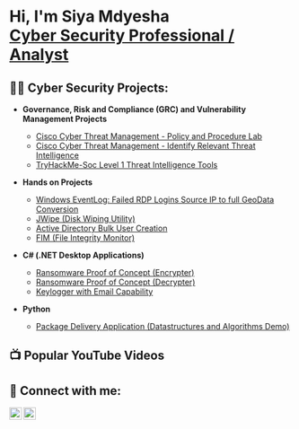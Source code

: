 <h1>Hi, I'm Siya Mdyesha <br/><a href="https://github.com/afri-techi">Cyber Security Professional / Analyst</a> <a href="https://www.linkedin.com/in/siyamthandamdyesha/"></a>

   

<h2>👨‍💻 Cyber Security Projects:</h2>

- <b>Governance, Risk and Compliance (GRC) and Vulnerability Management Projects</b>
  - [Cisco Cyber Threat Management - Policy and Procedure Lab](https://github.com/afri-techi/afri-techi/tree/e8a4b8b72f4f7520b198216c3e44448b44ee5503/Cisco%20Cyber%20Threat%20Management%20Policy%20%26%20Procedure%20Lab) 
  - [Cisco Cyber Threat Management - Identify Relevant Threat Intelligence](https://github.com/afri-techi/afri-techi/blob/0920a28ef3f4d53d7de460e9b640d60844ac00ed/Cisco_Identify%20Relevant%20Threat%20Intelligence%20Lab.pdf)
  - [TryHackMe-Soc Level 1 Threat Intelligence Tools](https://github.com/afri-techi/afri-techi/blob/b21d956c2b528a92ab5a8aaaf9200451729860a4/TryHackMe.pdf)

  
- <b>Hands on Projects</b>
  - [Windows EventLog: Failed RDP Logins Source IP to full GeoData Conversion](https://github.com/joshmadakor1/Sentinel-Lab)
  - [JWipe (Disk Wiping Utility)](https://github.com/joshmadakor1/Jwipe.PowerShell)
  - [Active Directory Bulk User Creation](https://github.com/joshmadakor1/AD_PS)
  - [FIM (File Integrity Monitor)](https://github.com/joshmadakor1/PowerShell-Integrity-FIM)
- <b>C# (.NET Desktop Applications)</b>
  - [Ransomware Proof of Concept (Encrypter)](https://github.com/joshmadakor1/EncrypterPOC)
  - [Ransomware Proof of Concept (Decrypter)](https://github.com/joshmadakor1/DecrypterPOC)
  - [Keylogger with Email Capability](https://github.com/joshmadakor1/Key-Logger-With-Email)
- <b>Python</b>
  - [Package Delivery Application (Datastructures and Algorithms Demo)](https://github.com/joshmadakor1/Package-Delivery-Pathfinding-Algorithm)

<h2>📺 Popular YouTube Videos</h2>



<h2> 🤳 Connect with me:</h2> 

[<img align="left" alt="JoshMadakor | Twitter" width="22px" src="https://cdn.jsdelivr.net/npm/simple-icons@v3/icons/twitter.svg" />][twitter]
[<img align="left" alt="JoshMadakor | LinkedIn" width="22px" src="https://cdn.jsdelivr.net/npm/simple-icons@v3/icons/linkedin.svg" />][linkedin]

[twitter]: https://twitter.com/joshmadakor
[linkedin]: https://www.linkedin.com/in/siyamthandamdyesha/

<!--
**joshmadakor1/joshmadakor1** is a ✨ _special_ ✨ repository because its `README.md` (this file) appears on your GitHub profile.

Here are some ideas to get you started:

- 🔭 I’m currently working on ...
- 🌱 I’m currently learning ...
- 👯 I’m looking to collaborate on ...
- 🤔 I’m looking for help with ...
- 💬 Ask me about ...
- 📫 How to reach me: ...
- 😄 Pronouns: ...
- ⚡ Fun fact: ...
-->
